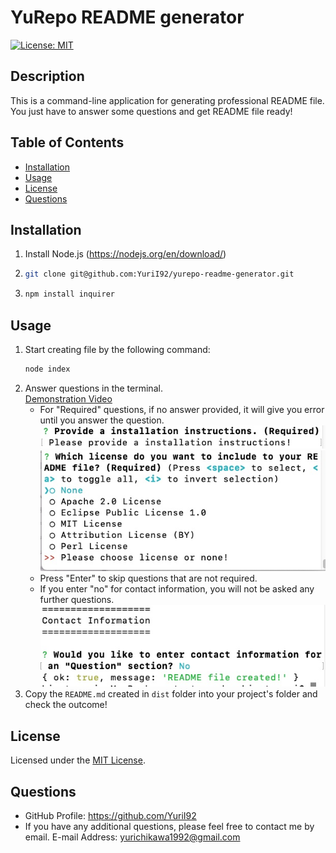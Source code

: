 
# YuRepo README generator
[![License: MIT](https://img.shields.io/badge/License-MIT-yellow.svg)](https://opensource.org/licenses/MIT)

## Description
This is a command-line application for generating professional README file. You just have to answer some questions and get README file ready!

## Table of Contents
- [Installation](#installation)
- [Usage](#usage)
- [License](#license)
- [Questions](#questions)

## Installation
1) Install Node.js (https://nodejs.org/en/download/)
2) ```bash
   git clone git@github.com:YuriI92/yurepo-readme-generator.git
   ```
3) ```bash
   npm install inquirer
   ```

## Usage
1) Start creating file by the following command:
   ```bash
   node index
   ```
2) Answer questions in the terminal.</br>
   [Demonstration Video](https://drive.google.com/file/d/1hcN4GTSHx9UZd9WowhHaaTC2K8XVz5XI/view?usp=sharing)
   - For "Required" questions, if no answer provided, it will give you error until you answer the question.
   ![Alt Text](./assets/images/error_required-question.jpg)
   ![Alt Text](./assets/images/error_required-license.jpg)
   - Press "Enter" to skip questions that are not required.
   - If you enter "no" for contact information, you will not be asked any further questions.
   ![Alt Text](./assets/images/contact-info-no.jpg)
3) Copy the `README.md` created in `dist` folder into your project's folder and check the outcome!

## License
Licensed under the [MIT License](https://opensource.org/licenses/MIT).
        
## Questions
- GitHub Profile: https://github.com/YuriI92
- If you have any additional questions, please feel free to contact me by email.
  E-mail Address: <yurichikawa1992@gmail.com>

  
